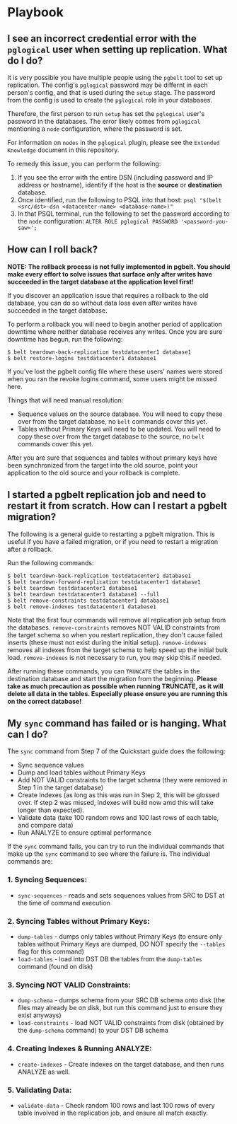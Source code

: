 # Playbook

## I see an incorrect credential error with the `pglogical` user when setting up replication. What do I do?

It is very possible you have multiple people using the `pgbelt` tool to set up replication. The config's `pglogical` password may be differnt in each person's config, and that is used during the `setup` stage. The password from the config is used to create the `pglogical` role in your databases.

Therefore, the first person to run `setup` has set the `pglogical` user's password in the databases. The error likely comes from `pglogical` mentioning a `node` configuration, where the password is set.

For information on `nodes` in the `pglogical` plugin, please see the `Extended Knowledge` document in this repository.

To remedy this issue, you can perform the following:

1. If you see the error with the entire DSN (including password and IP address or hostname), identify if the host is the **source** or **destination** database.
2. Once identified, run the following to PSQL into that host: `psql "$(belt <src/dst>-dsn <datacenter-name> <database-name>)"`
3. In that PSQL terminal, run the following to set the password according to the `node` configuration: `ALTER ROLE pglogical PASSWORD '<password-you-saw>';`

## How can I roll back?

**NOTE: The rollback process is not fully implemented in pgbelt. You should make every effort to solve
issues that surface only after writes have succeeded in the target database at the application level first!**

If you discover an application issue that requires a rollback to the old database, you can do so without data loss even after
writes have succeeded in the target database.

To perform a rollback you will need to begin another period of application downtime where neither
database receives any writes. Once you are sure downtime has begun, run the following:

    $ belt teardown-back-replication testdatacenter1 database1
    $ belt restore-logins testdatacenter1 database1

If you've lost the pgbelt config file where these users' names were stored when you ran the revoke logins
command, some users might be missed here.

Things that will need manual resolution:

- Sequence values on the source database. You will need to copy these over from the target database, no `belt` commands cover this yet.
- Tables without Primary Keys will need to be updated. You will need to copy these over from the target database to the source, no `belt` commands cover this yet.

After you are sure that sequences and tables without primary keys have been synchronized from the target
into the old source, point your application to the old source and your rollback is complete.

## I started a pgbelt replication job and need to restart it from scratch. How can I restart a pgbelt migration?

The following is a general guide to restarting a pgbelt migration. This is useful if you have a failed migration, or if you need to restart a migration after a rollback.

Run the following commands:

    $ belt teardown-back-replication testdatacenter1 database1
    $ belt teardown-forward-replication testdatacenter1 database1
    $ belt teardown testdatacenter1 database1
    $ belt teardown testdatacenter1 database1 --full
    $ belt remove-constraints testdatacenter1 database1
    $ belt remove-indexes testdatacenter1 database1

Note that the first four commands will remove all replication job setup from the databases. `remove-constraints` removes NOT VALID constraints from the target schema so when you restart replication, they don't cause failed inserts (these must not exist during the initial setup). `remove-indexes` removes all indexes from the target schema to help speed up the initial bulk load. `remove-indexes` is not necessary to run, you may skip this if needed.

After running these commands, you can `TRUNCATE` the tables in the destination database and start the migration from the beginning. **Please take as much precaution as possible when running TRUNCATE, as it will delete all data in the tables. Especially please ensure you are running this on the correct database!**

## My `sync` command has failed or is hanging. What can I do?

The `sync` command from Step 7 of the Quickstart guide does the following:

- Sync sequence values
- Dump and load tables without Primary Keys
- Add NOT VALID constraints to the target schema (they were removed in Step 1 in the target database)
- Create Indexes (as long as this was run in Step 2, this will be glossed over. If step 2 was missed, indexes will build now amd this will take longer than expected).
- Validate data (take 100 random rows and 100 last rows of each table, and compare data)
- Run ANALYZE to ensure optimal performance

If the `sync` command fails, you can try to run the individual commands that make up the `sync` command to see where the failure is. The individual commands are:

### 1. Syncing Sequences:

- `sync-sequences` - reads and sets sequences values from SRC to DST at the time of command execution

### 2. Syncing Tables without Primary Keys:

- `dump-tables` - dumps only tables without Primary Keys (to ensure only tables without Primary Keys are dumped, DO NOT specify the `--tables` flag for this command)
- `load-tables` - load into DST DB the tables from the `dump-tables` command (found on disk)

### 3. Syncing NOT VALID Constraints:

- `dump-schema` - dumps schema from your SRC DB schema onto disk (the files may already be on disk, but run this command just to ensure they exist anyways)
- `load-constraints` - load NOT VALID constraints from disk (obtained by the `dump-schema` command) to your DST DB schema

### 4. Creating Indexes & Running ANALYZE:

- `create-indexes` - Create indexes on the target database, and then runs ANALYZE as well.

### 5. Validating Data:

- `validate-data` - Check random 100 rows and last 100 rows of every table involved in the replication job, and ensure all match exactly.
